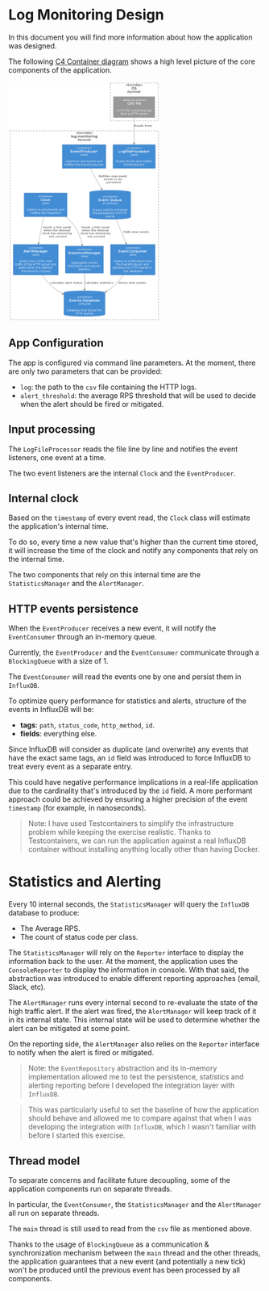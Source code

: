 # Log Monitoring Design
In this document you will find more information about how the application was designed.

The following [C4 Container diagram](https://c4model.com/) shows a high level picture of the core components of the application.

<img src="diagram.png" alt="C4 Container diagram" width="300"/>

## App Configuration
The app is configured via command line parameters. At the moment, there are only two parameters that can be provided:
* `log`: the path to the `csv` file containing the HTTP logs.
* `alert_threshold`: the average RPS threshold that will be used to decide when the alert should be fired or mitigated.

## Input processing
The `LogFileProcessor` reads the file line by line and notifies the event listeners, one event at a time.

The two event listeners are the internal `Clock` and the `EventProducer`.

## Internal clock
Based on the `timestamp` of every event read, the `Clock` class will estimate the application's internal time. 

To do so, every time a new value that's higher than the current time stored, it will increase the time of the clock and notify any components that rely on the internal time.

The two components that rely on this internal time are the `StatisticsManager` and the `AlertManager`.

## HTTP events persistence
When the `EventProducer` receives a new event, it will notify the `EventConsumer` through an in-memory queue.

Currently, the `EventProducer` and the `EventConsumer` communicate through a `BlockingQueue` with a size of 1. 

The `EventConsumer` will read the events one by one and persist them in `InfluxDB`.

To optimize query performance for statistics and alerts, structure of the events in InfluxDB will be:
* **tags**: `path`, `status_code`, `http_method`, `id`.
* **fields**: everything else.

Since InfluxDB will consider as duplicate (and overwrite) any events that have the exact same tags, an `id` field was introduced to force InfluxDB to treat every event as a separate entry.

This could have negative performance implications in a real-life application due to the cardinality that's introduced by the `id` field. A more performant approach could be achieved by ensuring a higher precision of the event `timestamp` (for example, in nanoseconds).

> Note: I have used Testcontainers to simplify the infrastructure problem while keeping the exercise realistic. Thanks to Testcontainers, we can run the application against a real InfluxDB container without installing anything locally other than having Docker.

# Statistics and Alerting
Every 10 internal seconds, the `StatisticsManager` will query the `InfluxDB` database to produce:
* The Average RPS.
* The count of status code per class.

The `StatisticsManager` will rely on the `Reporter` interface to display the information back to the user. At the moment, the application uses the `ConsoleReporter` to display the information in console. With that said, the abstraction was introduced to enable different reporting approaches (email, Slack, etc).

The `AlertManager` runs every internal second to re-evaluate the state of the high traffic alert. If the alert was fired, the `AlertManager` will keep track of it in its internal state. This internal state will be used to determine whether the alert can be mitigated at some point.

On the reporting side, the `AlertManager` also relies on the `Reporter` interface to notify when the alert is fired or mitigated. 

> Note: the `EventRepository` abstraction and its in-memory implementation allowed me to test the persistence, statistics and alerting reporting before I developed the integration layer with `InfluxDB`. 

> This was particularly useful to set the baseline of how the application should behave and allowed me to compare against that when I was developing the integration with `InfluxDB`, which I wasn't familiar with before I started this exercise.

## Thread model
To separate concerns and facilitate future decoupling, some of the application components run on separate threads.

In particular, the `EventConsumer`, the `StatisticsManager` and the `AlertManager` all run on separate threads.

The `main` thread is still used to read from the `csv` file as mentioned above.

Thanks to the usage of `BlockingQueue` as a communication & synchronization mechanism between the `main` thread and the other threads, the application guarantees that a new event (and potentially a new tick) won't be produced until the previous event has been processed by all components.
